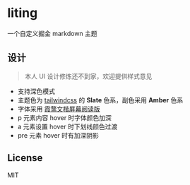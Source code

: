 # liting

一个自定义掘金 markdown 主题

## 设计

> 本人 UI 设计修炼还不到家，欢迎提供样式意见

- 支持深色模式
- 主题色为 [tailwindcss](https://tailwindcss.com/) 的 **Slate** 色系，副色采用 **Amber** 色系
- 字体采用 [霞鹜文楷屏幕阅读版](https://github.com/lxgw/LxgwWenKai-Screen.git)
- p 元素内容 hover 时字体颜色加深
- a 元素设置 hover 时下划线颜色过渡
- pre 元素 hover 时有加深阴影

## License

MIT
